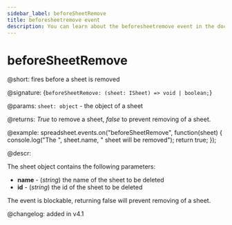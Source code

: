 ```yaml
---
sidebar_label: beforeSheetRemove
title: beforesheetremove event
description: You can learn about the beforesheetremove event in the documentation of the DHTMLX JavaScript Spreadsheet library. Browse developer guides and API reference, try out code examples and live demos, and download a free 30-day evaluation version of DHTMLX Spreadsheet.
---
```


# beforeSheetRemove

@short: fires before a sheet is removed

@signature: {`beforeSheetRemove: (sheet: ISheet) => void | boolean;`}

@params:
`sheet: object` - the object of a sheet

@returns:
*True* to remove a sheet, *false* to prevent removing of a sheet.

@example:
spreadsheet.events.on("beforeSheetRemove", function(sheet) {
    console.log("The ", sheet.name, " sheet will be removed");
    return true;
});

@descr:

The sheet object contains the following parameters:

- **name** - (*string*) the name of the sheet to be deleted
- **id** - (*string*) the id of the sheet to be deleted

The event is blockable, returning false will prevent removing of a sheet.

@changelog: added in v4.1
